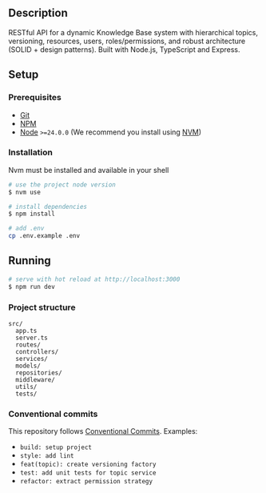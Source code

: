 ## Description

RESTful API for a dynamic Knowledge Base system with hierarchical topics, versioning, resources, users, roles/permissions, and robust architecture (SOLID + design patterns). Built with Node.js, TypeScript and Express.

## Setup

### Prerequisites

- [Git](https://git-scm.com/)
- [NPM](https://www.npmjs.com/)
- [Node](https://nodejs.org/en/) `>=24.0.0` (We recommend you install using [NVM](https://github.com/nvm-sh/nvm))

### Installation

Nvm must be installed and available in your shell

```bash
# use the project node version
$ nvm use

# install dependencies
$ npm install

# add .env
cp .env.example .env
```

## Running

```bash
# serve with hot reload at http://localhost:3000
$ npm run dev
```

### Project structure

```
src/
  app.ts
  server.ts
  routes/
  controllers/
  services/
  models/
  repositories/
  middleware/
  utils/
  tests/
```

### Conventional commits

This repository follows [Conventional Commits](https://www.conventionalcommits.org/en/v1.0.0/). Examples:

- `build: setup project`
- `style: add lint`
- `feat(topic): create versioning factory`
- `test: add unit tests for topic service`
- `refactor: extract permission strategy`
